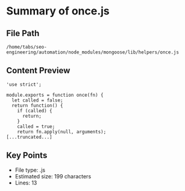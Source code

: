# Summary of once.js
  
## File Path
`/home/tabs/seo-engineering/automation/node_modules/mongoose/lib/helpers/once.js`

## Content Preview
```
'use strict';

module.exports = function once(fn) {
  let called = false;
  return function() {
    if (called) {
      return;
    }
    called = true;
    return fn.apply(null, arguments);
[...truncated...]
```

## Key Points
- File type: .js
- Estimated size: 199 characters
- Lines: 13
